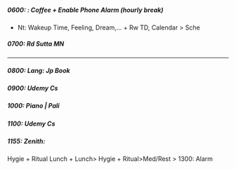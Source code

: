 ##### 0600: : Coffee + Enable Phone Alarm (hourly break)
+ Nt: Wakeup Time, Feeling, Dream,... + Rw TD, Calendar > Sche
##### 0700: Rd Sutta MN
---
##### 0800: Lang: Jp Book
##### 0900: Udemy Cs
##### 1000: Piano | Pali
##### 1100: Udemy Cs
##### 1155: Zenith:
Hygie + Ritual Lunch + Lunch> Hygie + Ritual>Med/Rest > 1300: Alarm
